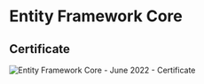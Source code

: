 # Entity Framework Core

## Certificate

![Entity Framework Core - June 2022 - Certificate](https://user-images.githubusercontent.com/89041019/212558417-129cf3be-2ada-4ac5-a047-963442da04a9.jpeg)
